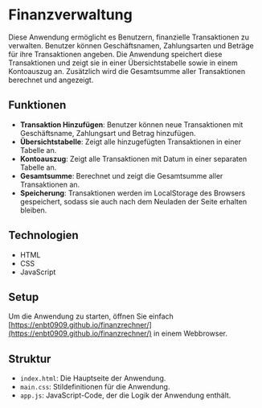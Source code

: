 # Finanzverwaltung

Diese Anwendung ermöglicht es Benutzern, finanzielle Transaktionen zu verwalten. Benutzer können Geschäftsnamen, Zahlungsarten und Beträge für ihre Transaktionen angeben. Die Anwendung speichert diese Transaktionen und zeigt sie in einer Übersichtstabelle sowie in einem Kontoauszug an. Zusätzlich wird die Gesamtsumme aller Transaktionen berechnet und angezeigt.

## Funktionen

- **Transaktion Hinzufügen**: Benutzer können neue Transaktionen mit Geschäftsname, Zahlungsart und Betrag hinzufügen.
- **Übersichtstabelle**: Zeigt alle hinzugefügten Transaktionen in einer Tabelle an.
- **Kontoauszug**: Zeigt alle Transaktionen mit Datum in einer separaten Tabelle an.
- **Gesamtsumme**: Berechnet und zeigt die Gesamtsumme aller Transaktionen an.
- **Speicherung**: Transaktionen werden im LocalStorage des Browsers gespeichert, sodass sie auch nach dem Neuladen der Seite erhalten bleiben.

## Technologien

- HTML
- CSS
- JavaScript

## Setup

Um die Anwendung zu starten, öffnen Sie einfach [https://enbt0909.github.io/finanzrechner/](https://enbt0909.github.io/finanzrechner/) in einem Webbrowser.

## Struktur

- `index.html`: Die Hauptseite der Anwendung.
- `main.css`: Stildefinitionen für die Anwendung.
- `app.js`: JavaScript-Code, der die Logik der Anwendung enthält.
